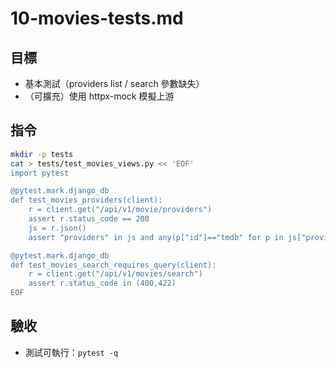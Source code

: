 # 10-movies-tests.md

## 目標
- 基本測試（providers list / search 參數缺失）
- （可擴充）使用 httpx-mock 模擬上游

## 指令
```bash
mkdir -p tests
cat > tests/test_movies_views.py << 'EOF'
import pytest

@pytest.mark.django_db
def test_movies_providers(client):
    r = client.get("/api/v1/movie/providers")
    assert r.status_code == 200
    js = r.json()
    assert "providers" in js and any(p["id"]=="tmdb" for p in js["providers"])

@pytest.mark.django_db
def test_movies_search_requires_query(client):
    r = client.get("/api/v1/movies/search")
    assert r.status_code in (400,422)
EOF
```

## 驗收
- 測試可執行：`pytest -q`
